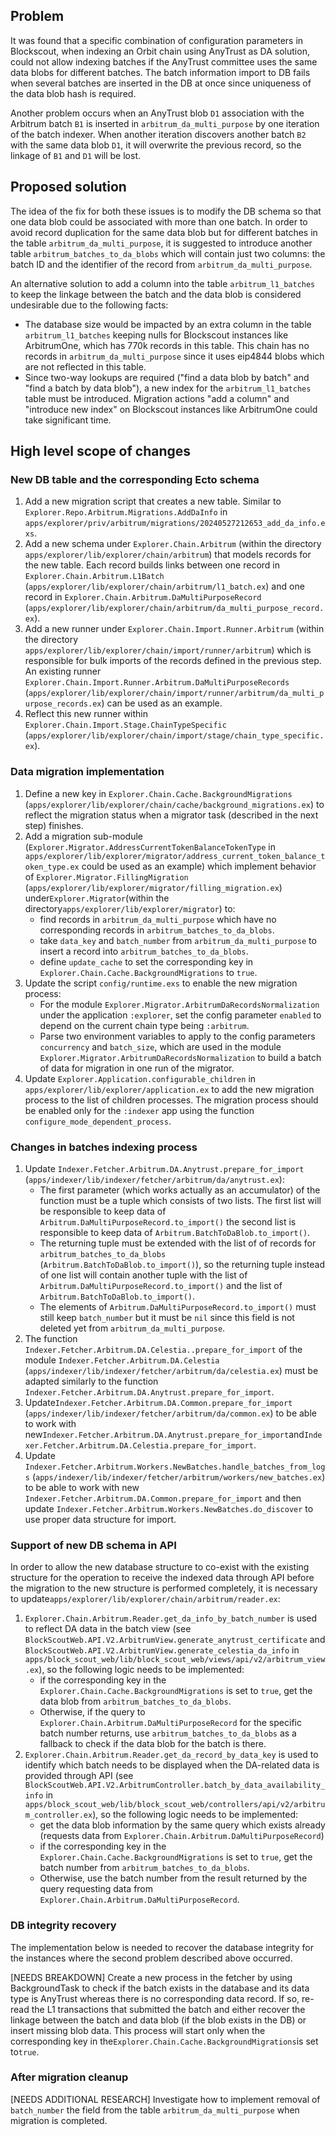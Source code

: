 ## Problem

It was found that a specific combination of configuration parameters in Blockscout, when indexing an Orbit chain using AnyTrust as DA solution, could not allow indexing batches if the AnyTrust committee uses the same data blobs for different batches. The batch information import to DB fails when several batches are inserted in the DB at once since uniqueness of the data blob hash is required.

Another problem occurs when an AnyTrust blob `D1` association with the Arbitrum batch `B1` is inserted in `arbitrum_da_multi_purpose` by one iteration of the batch indexer. When another iteration discovers another batch `B2` with the same data blob `D1`, it will overwrite the previous record, so the linkage of `B1` and `D1` will be lost.

## Proposed solution

The idea of the fix for both these issues is to modify the DB schema so that one data blob could be associated with more than one batch. In order to avoid record duplication for the same data blob but for different batches in the table `arbitrum_da_multi_purpose`, it is suggested to introduce another table `arbitrum_batches_to_da_blobs` which will contain just two columns: the batch ID and the identifier of the record from `arbitrum_da_multi_purpose`.

An alternative solution to add a column into the table `arbitrum_l1_batches` to keep the linkage between the batch and the data blob is considered undesirable due to the following facts:

- The database size would be impacted by an extra column in the table `arbitrum_l1_batches` keeping nulls for Blockscout instances like ArbitrumOne, which has 770k records in this table. This chain has no records in `arbitrum_da_multi_purpose` since it uses eip4844 blobs which are not reflected in this table.
- Since two-way lookups are required ("find a data blob by batch" and "find a batch by data blob"), a new index for the `arbitrum_l1_batches` table must be introduced. Migration actions "add a column" and "introduce new index" on Blockscout instances like ArbitrumOne could take significant time.

## High level scope of changes

### New DB table and the corresponding Ecto schema

1. Add a new migration script that creates a new table. Similar to `Explorer.Repo.Arbitrum.Migrations.AddDaInfo` in `apps/explorer/priv/arbitrum/migrations/20240527212653_add_da_info.exs`.
2. Add a new schema under `Explorer.Chain.Arbitrum` (within the directory `apps/explorer/lib/explorer/chain/arbitrum`) that models records for the new table. Each record builds links between one record in `Explorer.Chain.Arbitrum.L1Batch` (`apps/explorer/lib/explorer/chain/arbitrum/l1_batch.ex`) and one record in `Explorer.Chain.Arbitrum.DaMultiPurposeRecord` (`apps/explorer/lib/explorer/chain/arbitrum/da_multi_purpose_record.ex`).
3. Add a new runner under `Explorer.Chain.Import.Runner.Arbitrum` (within the directory `apps/explorer/lib/explorer/chain/import/runner/arbitrum`) which is responsible for bulk imports of the records defined in the previous step. An existing runner `Explorer.Chain.Import.Runner.Arbitrum.DaMultiPurposeRecords` (`apps/explorer/lib/explorer/chain/import/runner/arbitrum/da_multi_purpose_records.ex`) can be used as an example.
4. Reflect this new runner within `Explorer.Chain.Import.Stage.ChainTypeSpecific` (`apps/explorer/lib/explorer/chain/import/stage/chain_type_specific.ex`).

### Data migration implementation

1. Define a new key in `Explorer.Chain.Cache.BackgroundMigrations` (`apps/explorer/lib/explorer/chain/cache/background_migrations.ex`) to reflect the migration status when a migrator task (described in the next step) finishes.
 2. Add a migration sub-module (`Explorer.Migrator.AddressCurrentTokenBalanceTokenType` in `apps/explorer/lib/explorer/migrator/address_current_token_balance_token_type.ex` could be used as an example) which implement behavior of `Explorer.Migrator.FillingMigration` (`apps/explorer/lib/explorer/migrator/filling_migration.ex`) under`Explorer.Migrator`(within the directory`apps/explorer/lib/explorer/migrator`) to:
    - find records in `arbitrum_da_multi_purpose` which have no corresponding records in `arbitrum_batches_to_da_blobs`.
    - take `data_key` and `batch_number` from `arbitrum_da_multi_purpose` to insert a record into `arbitrum_batches_to_da_blobs`.
    - define `update_cache` to set the corresponding key in `Explorer.Chain.Cache.BackgroundMigrations` to `true`.
3. Update the script `config/runtime.exs` to enable the new migration process:
    - For the module `Explorer.Migrator.ArbitrumDaRecordsNormalization` under the application `:explorer`, set the config parameter `enabled` to depend on the current chain type being `:arbitrum`.
    - Parse two environment variables to apply to the config parameters `concurrency` and `batch_size`, which are used in the module `Explorer.Migrator.ArbitrumDaRecordsNormalization` to build a batch of data for migration in one run of the migrator.
4. Update `Explorer.Application.configurable_children` in `apps/explorer/lib/explorer/application.ex` to add the new migration process to the list of children processes. The migration process should be enabled only for the `:indexer` app using the function `configure_mode_dependent_process`.

### Changes in batches indexing process

1. Update `Indexer.Fetcher.Arbitrum.DA.Anytrust.prepare_for_import` (`apps/indexer/lib/indexer/fetcher/arbitrum/da/anytrust.ex`):
    - The first parameter (which works actually as an accumulator) of the function must be a tuple which consists of two lists. The first list will be responsible to keep data of `Arbitrum.DaMultiPurposeRecord.to_import()` the second list is responsible to keep data of `Arbitrum.BatchToDaBlob.to_import()`.
    - The returning tuple must be extended with the list of of records for `arbitrum_batches_to_da_blobs` (`Arbitrum.BatchToDaBlob.to_import()`), so the returning tuple instead of one list will contain another tuple with the list of `Arbitrum.DaMultiPurposeRecord.to_import()` and the list of `Arbitrum.BatchToDaBlob.to_import()`.
    - The elements of `Arbitrum.DaMultiPurposeRecord.to_import()` must still keep `batch_number` but it must be `nil` since this field is not deleted yet from `arbitrum_da_multi_purpose`.
2. The function `Indexer.Fetcher.Arbitrum.DA.Celestia..prepare_for_import` of the module `Indexer.Fetcher.Arbitrum.DA.Celestia` (`apps/indexer/lib/indexer/fetcher/arbitrum/da/celestia.ex`) must be adapted similarly to the function `Indexer.Fetcher.Arbitrum.DA.Anytrust.prepare_for_import`.
3. Update`Indexer.Fetcher.Arbitrum.DA.Common.prepare_for_import` (`apps/indexer/lib/indexer/fetcher/arbitrum/da/common.ex`) to be able to work with new`Indexer.Fetcher.Arbitrum.DA.Anytrust.prepare_for_import`and`Indexer.Fetcher.Arbitrum.DA.Celestia.prepare_for_import`.
4. Update `Indexer.Fetcher.Arbitrum.Workers.NewBatches.handle_batches_from_logs` (`apps/indexer/lib/indexer/fetcher/arbitrum/workers/new_batches.ex`) to be able to work with new `Indexer.Fetcher.Arbitrum.DA.Common.prepare_for_import` and then update `Indexer.Fetcher.Arbitrum.Workers.NewBatches.do_discover` to use proper data structure for import.

### Support of new DB schema in API

In order to allow the new database structure to co-exist with the existing structure for the operation to receive the indexed data through API before the migration to the new structure is performed completely, it is necessary to update`apps/explorer/lib/explorer/chain/arbitrum/reader.ex`:

1. `Explorer.Chain.Arbitrum.Reader.get_da_info_by_batch_number` is used to reflect DA data in the batch view (see `BlockScoutWeb.API.V2.ArbitrumView.generate_anytrust_certificate` and `BlockScoutWeb.API.V2.ArbitrumView.generate_celestia_da_info` in `apps/block_scout_web/lib/block_scout_web/views/api/v2/arbitrum_view.ex`), so the following logic needs to be implemented:
    - if the corresponding key in the `Explorer.Chain.Cache.BackgroundMigrations` is set to `true`, get the data blob from `arbitrum_batches_to_da_blobs`.
    - Otherwise, if the query to `Explorer.Chain.Arbitrum.DaMultiPurposeRecord` for the specific batch number returns, use `arbitrum_batches_to_da_blobs` as a fallback to check if the data blob for the batch is there.
2. `Explorer.Chain.Arbitrum.Reader.get_da_record_by_data_key` is used to identify which batch needs to be displayed when the DA-related data is provided through API (see `BlockScoutWeb.API.V2.ArbitrumController.batch_by_data_availability_info` in `apps/block_scout_web/lib/block_scout_web/controllers/api/v2/arbitrum_controller.ex`), so the following logic needs to be implemented:
    - get the data blob information by the same query which exists already (requests data from `Explorer.Chain.Arbitrum.DaMultiPurposeRecord`)
    - if the corresponding key in the `Explorer.Chain.Cache.BackgroundMigrations` is set to `true`, get the batch number from `arbitrum_batches_to_da_blobs`.
    - Otherwise, use the batch number from the result returned by the query requesting data from `Explorer.Chain.Arbitrum.DaMultiPurposeRecord`.

### DB integrity recovery

The implementation below is needed to recover the database integrity for the instances where the second problem described above occurred.

[NEEDS BREAKDOWN] Create a new process in the fetcher by using BackgroundTask to check if the batch exists in the database and its data type is AnyTrust whereas there is no corresponding data record. If so, re-read the L1 transactions that submitted the batch and either recover the linkage between the batch and data blob (if the blob exists in the DB) or insert missing blob data.  This process will start only when the corresponding key in the`Explorer.Chain.Cache.BackgroundMigrations`is set to`true`.

### After migration cleanup

[NEEDS ADDITIONAL RESEARCH] Investigate how to implement removal of `batch_number` the field from the table `arbitrum_da_multi_purpose` when migration is completed.

